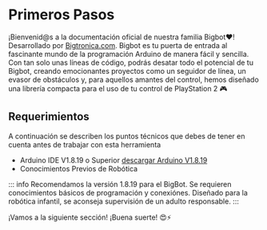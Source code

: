 # Primeros Pasos

¡Bienvenid@s a la documentación oficial de nuestra familia Bigbot❤! Desarrollado por 
 [Bigtronica.com](https://www.bigtronica.com/). Bigbot es tu puerta de entrada al fascinante mundo de la programación Arduino de manera fácil y sencilla. Con tan solo unas líneas de código, podrás desatar todo el potencial de tu Bigbot, creando emocionantes proyectos como un seguidor de línea, un evasor de obstáculos y, para aquellos amantes del control, hemos diseñado una librería compacta para el uso de tu control de PlayStation 2 🎮

## Requerimientos
A continuación se describen los puntos técnicos que debes de tener en cuenta antes de trabajar con esta herramienta
- Arduino IDE V1.8.19 o Superior [descargar Arduino V1.8.19](https://www.arduino.cc/en/software) 
- Conocimientos Previos de Robótica

::: info
Recomendamos la versión 1.8.19 para el BigBot. Se requieren conocimientos básicos de programación y conexiónes. Diseñado para la robótica infantil, se aconseja supervisión de un adulto responsable.
:::

¡Vamos a la siguiente sección! ¡Buena suerte! 😍⚡